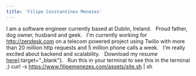 ```yaml
---
title: 'Filipe Constantinov Menezes'
---
```


I am a software engineer currently based at Dublin, Ireland.
&nbsp;
Proud father, dog owner, husband and geek.
&nbsp;
I'm currently working for http://zendesk.com on a telecom powered project using Twilio with more than 20 million http requests and 5 million phone calls a week.
&nbsp;
I'm really excited about backend and scalability.
&nbsp;
Download my resume [here](/assets/Resume-Filipe-Constantinov-Menezes.pdf){:target="_blank"}.
&nbsp;
Run this in your terminal to see this in the terminal ;)
      curl -s https://www.filipemenezes.com/assets/site.sh | sh